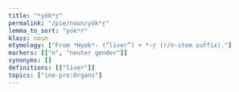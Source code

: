 ```yaml
---
title: "*yókʷr̥"
permalink: "/pie/noun/yókʷr̥"
lemma_to_sort: "yokʷr"
klass: noun
etymology: ["From *Hyekʷ- (“liver”) +‎ *-r̥ (r/n-stem suffix)."]
markers: [["n", "neuter gender"]]
synonyms: []
definitions: [["liver"]]
topics: ["ine-pro:Organs"]
---
```


